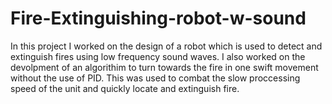 # Fire-Extinguishing-robot-w-sound

In this project I worked on the design of a robot which is used to detect and extinguish fires using low frequency sound waves. I also worked on the devolpment of an algorithim to turn towards the fire in one swift movement without the use of PID. This was used to combat the slow proccessing speed of the unit and quickly locate and extinguish fire.
